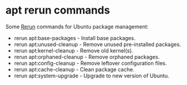 apt rerun commands
==================

Some [Rerun](http://rerun.github.io/rerun/) commands for Ubuntu package management:
* rerun apt:base-packages - Install base packages.
* rerun apt:unused-cleanup - Remove unused pre-installed packages.
* rerun apt:kernel-cleanup - Remove old kernel(s).
* rerun apt:orphaned-cleanup - Remove orphaned packages.
* rerun apt:config-cleanup - Remove leftover configuration files.
* rerun apt:cache-cleanup - Clean package cache.
* rerun apt:system-upgrade - Upgrade to new version of Ubuntu.
